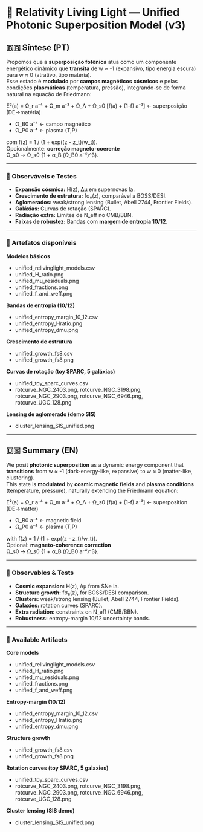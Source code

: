 # 🌌 Relativity Living Light — Unified Photonic Superposition Model (v3)

## 🇧🇷 Síntese (PT)
Propomos que a **superposição fotônica** atua como um componente energético dinâmico que **transita** de w ≈ -1 (expansivo, tipo energia escura) para w ≈ 0 (atrativo, tipo matéria).  
Esse estado é **modulado** por **campos magnéticos cósmicos** e pelas condições **plasmáticas** (temperatura, pressão), integrando-se de forma natural na equação de Friedmann:

E²(a) = Ω_r a⁻⁴ + Ω_m a⁻³ + Ω_Λ +
Ω_s0 [f(a) + (1-f) a⁻³]   ← superposição (DE→matéria)
+ Ω_B0 a⁻⁴                ← campo magnético
+ Ω_P0 a⁻⁴                ← plasma (T,P)

com f(z) = 1 / (1 + exp((z - z_t)/w_t)).  
Opcionalmente: **correção magneto-coerente**  
Ω_s0 → Ω_s0 {1 + α_B (Ω_B0 a⁻⁴)^β}.

---

### 🔬 Observáveis e Testes

- **Expansão cósmica:** H(z), Δμ em supernovas Ia.  
- **Crescimento de estrutura:** fσ₈(z), comparável a BOSS/DESI.  
- **Aglomerados:** weak/strong lensing (Bullet, Abell 2744, Frontier Fields).  
- **Galáxias:** Curvas de rotação (SPARC).  
- **Radiação extra:** Limites de N_eff no CMB/BBN.  
- **Faixas de robustez:** Bandas com **margem de entropia 10/12**.

---

### 📂 Artefatos disponíveis

**Modelos básicos**
- unified_relivinglight_models.csv
- unified_H_ratio.png
- unified_mu_residuals.png
- unified_fractions.png
- unified_f_and_weff.png

**Bandas de entropia (10/12)**
- unified_entropy_margin_10_12.csv
- unified_entropy_Hratio.png
- unified_entropy_dmu.png

**Crescimento de estrutura**
- unified_growth_fs8.csv
- unified_growth_fs8.png

**Curvas de rotação (toy SPARC, 5 galáxias)**
- unified_toy_sparc_curves.csv
- rotcurve_NGC_2403.png, rotcurve_NGC_3198.png, rotcurve_NGC_2903.png, rotcurve_NGC_6946.png, rotcurve_UGC_128.png

**Lensing de aglomerado (demo SIS)**
- cluster_lensing_SIS_unified.png

---

## 🇺🇸 Summary (EN)

We posit **photonic superposition** as a dynamic energy component that **transitions** from w ≈ -1 (dark-energy-like, expansive) to w ≈ 0 (matter-like, clustering).  
This state is **modulated** by **cosmic magnetic fields** and **plasma conditions** (temperature, pressure), naturally extending the Friedmann equation:

E²(a) = Ω_r a⁻⁴ + Ω_m a⁻³ + Ω_Λ +
Ω_s0 [f(a) + (1-f) a⁻³]   ← superposition (DE→matter)
+ Ω_B0 a⁻⁴                ← magnetic field
+ Ω_P0 a⁻⁴                ← plasma (T,P)

with f(z) = 1 / (1 + exp((z - z_t)/w_t)).  
Optional: **magneto-coherence correction**  
Ω_s0 → Ω_s0 {1 + α_B (Ω_B0 a⁻⁴)^β}.

---

### 🔬 Observables & Tests

- **Cosmic expansion:** H(z), Δμ from SNe Ia.  
- **Structure growth:** fσ₈(z), for BOSS/DESI comparison.  
- **Clusters:** weak/strong lensing (Bullet, Abell 2744, Frontier Fields).  
- **Galaxies:** rotation curves (SPARC).  
- **Extra radiation:** constraints on N_eff (CMB/BBN).  
- **Robustness:** entropy-margin 10/12 uncertainty bands.

---

### 📂 Available Artifacts

**Core models**
- unified_relivinglight_models.csv
- unified_H_ratio.png
- unified_mu_residuals.png
- unified_fractions.png
- unified_f_and_weff.png

**Entropy-margin (10/12)**
- unified_entropy_margin_10_12.csv
- unified_entropy_Hratio.png
- unified_entropy_dmu.png

**Structure growth**
- unified_growth_fs8.csv
- unified_growth_fs8.png

**Rotation curves (toy SPARC, 5 galaxies)**
- unified_toy_sparc_curves.csv
- rotcurve_NGC_2403.png, rotcurve_NGC_3198.png, rotcurve_NGC_2903.png, rotcurve_NGC_6946.png, rotcurve_UGC_128.png

**Cluster lensing (SIS demo)**
- cluster_lensing_SIS_unified.png
